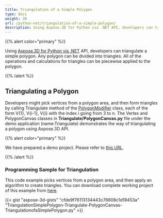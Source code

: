 ```yaml
---
title: Triangulation of a Simple Polygon
type: docs
weight: 30
url: /python-net/triangulation-of-a-simple-polygon/
description: Using Aspose.3D for Python via .NET API, developers can triangulate a simple polygon. Any polygon can be divided into triangles. All of the operations and calculations for triangles can be piecewise applied to the polygon.
---
```


{{% alert color="primary" %}}

Using [Aspose.3D for Python via .NET](https://products.aspose.com/3d/python-net/) API, developers can triangulate a simple polygon. Any polygon can be divided into triangles. All of the operations and calculations for triangles can be piecewise applied to the polygon.

{{% /alert %}}
## **Triangulating a Polygon**
Developers might pick vertices from a polygon area, and then form triangles by calling Triangulate method of the [PolygonModifier](https://reference.aspose.com/3d/python-net/aspose.threed.entities/polygonmodifier) class, each of the form V{1}, V{i-1}, V{i} with the index i going from 3 to n. The Vertex and PolygonCanvas classes in **Triangulate/PolygonCanvas.py** file under the demo application (name:Triangulate) demonstrates the way of triangulating a polygon using Aspose.3D API.

{{% alert color="primary" %}}

We have prepared a demo project. Please refer to [this URL](https://github.com/aspose-3d/Aspose.3D-for-.NET/tree/master/Demos).

{{% /alert %}}
### **Programming Sample for Triangulation**
This code example picks vertices from a polygon area, and then apply an algorithm to create triangles. You can download complete working project of this example from [here](https://github.com/aspose-3d/Aspose.3D-for-.NET/).

{{< gist "aspose-3d-gists" "cfde9f76113134443c76608c1d19453a" "TriangulationSimplePolygon-Triangulate-PolygonCanvas-TriangulationofaSimplePolygon.py" >}}
